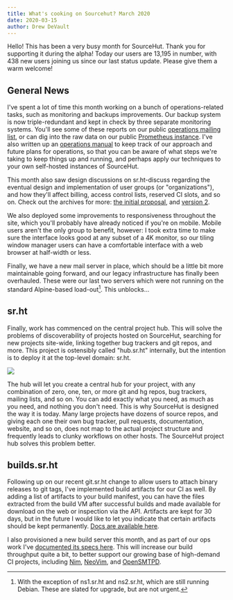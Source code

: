 ```yaml
---
title: What's cooking on Sourcehut? March 2020
date: 2020-03-15
author: Drew DeVault
---
```


Hello! This has been a very busy month for SourceHut. Thank you for supporting
it during the alpha! Today our users are 13,195 in number, with 438 new users
joining us since our last status update. Please give them a warm welcome!

## General News

I've spent a lot of time this month working on a bunch of operations-related
tasks, such as monitoring and backups improvements. Our backup system is now
triple-redundant and kept in check by three separate monitoring systems. You'll
see some of these reports on our public
[operations mailing list](https://lists.sr.ht/~sircmpwn/sr.ht-ops), or can dig
into the raw data on our public [Prometheus instance](https://metrics.sr.ht).
I've also written up an [operations manual](https://man.sr.ht/ops/) to keep
track of our approach and future plans for operations, so that you can be aware
of what steps we're taking to keep things up and running, and perhaps apply our
techniques to your own self-hosted instances of SourceHut.

This month also saw design discussions on sr.ht-discuss regarding the eventual
design and implementation of user groups (or "organizations"), and how they'll
affect billing, access control lists, reserved CI slots, and so on. Check out
the archives for more: [the initial proposal][v1], and [version 2][v2].

[v1]: https://lists.sr.ht/~sircmpwn/sr.ht-discuss/%3CC0L8LGIM0C2I.3O209D1TSO6M3%40homura%3E
[v2]: https://lists.sr.ht/~sircmpwn/sr.ht-discuss/%3CC0WZSZTLDP8B.34K9PQFW7NTHB%40homura%3E

We also deployed some improvements to responsiveness throughout the site, which
you'll probably have already noticed if you're on mobile. Mobile users aren't
the only group to benefit, however: I took extra time to make sure the interface
looks good at any subset of a 4K monitor, so our tiling window manager users can
have a comfortable interface with a web browser at half-width or less.

Finally, we have a new mail server in place, which should be a little bit more
maintainable going forward, and our legacy infrastructure has finally been
overhauled. These were our last two servers which were not running on the
standard Alpine-based load-out[^1]. This unblocks...

[^1]: With the exception of ns1.sr.ht and ns2.sr.ht, which are still running Debian. These are slated for upgrade, but are not urgent.

## sr.ht

Finally, work has commenced on the central project hub. This will solve the
problems of discoverability of projects hosted on SourceHut, searching for
new projects site-wide, linking together bug trackers and git repos, and more.
This project is ostensibly called "hub.sr.ht" internally, but the intention is
to deploy it at the top-level domain: sr.ht.

![](https://legacy.sr.ht/RUcZ.jpg)

The hub will let you create a central hub for your project, with any combination
of zero, one, ten, or more git and hg repos, bug trackers, mailing lists, and so
on. You can add exactly what you need, as much as you need, and nothing you
don't need. This is why SourceHut is designed the way it is today. Many large
projects have dozens of source repos, and giving each one their own bug tracker,
pull requests, documentation, website, and so on, does not map to the actual
project structure and frequently leads to clunky workflows on other hosts. The
SourceHut project hub solves this problem better.

## builds.sr.ht

Following up on our recent git.sr.ht change to allow users to attach binary
releases to git tags, I've implemented build artifacts for our CI as well. By
adding a list of artifacts to your build manifest, you can have the files
extracted from the build VM after successful builds and made available for
download on the web or inspection via the API. Artifacts are kept for 30 days,
but in the future I would like to let you indicate that certain artifacts should
be kept permanently. [Docs are available
here](https://man.sr.ht/builds.sr.ht/manifest.md#artifacts).

I also provisioned a new build server this month, and as part of our ops work
I've [documented its specs here](https://man.sr.ht/ops/provisioning.md#build-hosts).
This will increase our build throughput quite a bit, to better support our
growing base of high-demand CI projects, including
[Nim](https://builds.sr.ht/~araq/nim),
[NeoVim](https://builds.sr.ht/~jmk/neovim), and
[OpenSMTPD](https://builds.sr.ht/~puffy-bot/opensmtpd).
